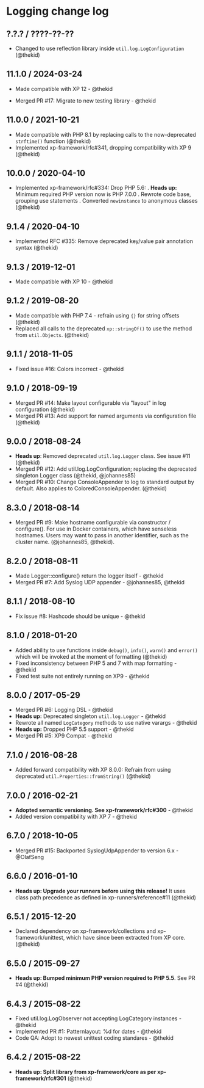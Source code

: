 Logging change log
==================

## ?.?.? / ????-??-??

* Changed to use reflection library inside `util.log.LogConfiguration`
  (@thekid)

## 11.1.0 / 2024-03-24

* Made compatible with XP 12 - @thekid

* Merged PR #17: Migrate to new testing library - @thekid

## 11.0.0 / 2021-10-21

* Made compatible with PHP 8.1 by replacing calls to the now-deprecated
  `strftime()` function
  (@thekid)
* Implemented xp-framework/rfc#341, dropping compatibility with XP 9
  (@thekid)

## 10.0.0 / 2020-04-10

* Implemented xp-framework/rfc#334: Drop PHP 5.6:
  . **Heads up:** Minimum required PHP version now is PHP 7.0.0
  . Rewrote code base, grouping use statements
  . Converted `newinstance` to anonymous classes
  (@thekid)

## 9.1.4 / 2020-04-10

* Implemented RFC #335: Remove deprecated key/value pair annotation syntax
  (@thekid)

## 9.1.3 / 2019-12-01

* Made compatible with XP 10 - @thekid

## 9.1.2 / 2019-08-20

* Made compatible with PHP 7.4 - refrain using `{}` for string offsets
  (@thekid)
* Replaced all calls to the deprecated `xp::stringOf()` to use the method
  from `util.Objects`.
  (@thekid)

## 9.1.1 / 2018-11-05

* Fixed issue #16: Colors incorrect - @thekid

## 9.1.0 / 2018-09-19

* Merged PR #14: Make layout configurable via "layout" in log configuration
  (@thekid)
* Merged PR #13: Add support for named arguments via configuration file
  (@thekid)

## 9.0.0 / 2018-08-24

* **Heads up**: Removed deprecated `util.log.Logger` class. See issue #11
  (@thekid)
* Merged PR #12: Add util.log.LogConfiguration; replacing the deprecated
  singleton Logger class
  (@thekid, @johannes85)
* Merged PR #10: Change ConsoleAppender to log to standard output by
  default. Also applies to ColoredConsoleAppender.
  (@thekid)

## 8.3.0 / 2018-08-14

* Merged PR #9: Make hostname configurable via constructor / configure().
  For use in Docker containers, which have senseless hostnames. Users may
  want to pass in another identifier, such as the cluster name.
  (@johannes85, @thekid).

## 8.2.0 / 2018-08-11

* Made Logger::configure() return the logger itself - @thekid
* Merged PR #7: Add Syslog UDP appender - @johannes85, @thekid

## 8.1.1 / 2018-08-10

* Fix issue #8: Hashcode should be unique - @thekid

## 8.1.0 / 2018-01-20

* Added ability to use functions inside `debug()`, `info()`, `warn()` and
  `error()` which will be invoked at the moment of formatting
  (@thekid)
* Fixed inconsistency between PHP 5 and 7 with map formatting - @thekid
* Fixed test suite not entirely running on XP9 - @thekid

## 8.0.0 / 2017-05-29

* Merged PR #6: Logging DSL - @thekid
* **Heads up:** Deprecated singleton `util.log.Logger`  - @thekid
* Rewrote all named `LogCategory` methods to use native varargs - @thekid
* **Heads up:** Dropped PHP 5.5 support - @thekid
* Merged PR #5: XP9 Compat - @thekid

## 7.1.0 / 2016-08-28

* Added forward compatibility with XP 8.0.0: Refrain from using deprecated
  `util.Properties::fromString()`
  (@thekid)

## 7.0.0 / 2016-02-21

* **Adopted semantic versioning. See xp-framework/rfc#300** - @thekid 
* Added version compatibility with XP 7 - @thekid

## 6.7.0 / 2018-10-05

* Merged PR #15: Backported SyslogUdpAppender to version 6.x - @OlafSeng

## 6.6.0 / 2016-01-10

* **Heads up: Upgrade your runners before using this release!**
  It uses class path precedence as defined in xp-runners/reference#11
  (@thekid)

## 6.5.1 / 2015-12-20

* Declared dependency on xp-framework/collections and xp-framework/unittest,
  which have since been extracted from XP core.
  (@thekid)

## 6.5.0 / 2015-09-27

* **Heads up: Bumped minimum PHP version required to PHP 5.5**. See PR #4
  (@thekid)

## 6.4.3 / 2015-08-22

* Fixed util.log.LogObserver not accepting LogCategory instances - @thekid
* Implemented PR #1: Patternlayout: %d for dates - @thekid
* Code QA: Adopt to newest unittest coding standares  - @thekid

## 6.4.2 / 2015-08-22

* **Heads up: Split library from xp-framework/core as per xp-framework/rfc#301**
  (@thekid)
